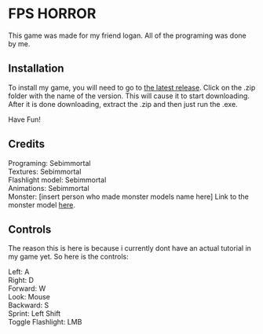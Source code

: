 # FPS HORROR

This game was made for my friend logan. All of the programing was done by me.


## Installation

To install my game, you will need to go to [the latest release](https://github.com/Sebimmortal/FPS-horror/releases/tag/windows). Click on the .zip folder with the name of the version. This will cause it to start downloading. After it is done downloading, extract the .zip and then just run the .exe.

Have Fun!

## Credits

Programing: Sebimmortal  
Textures: Sebimmortal  
Flashlight model: Sebimmortal  
Animations: Sebimmortal  
Monster: [insert person who made monster models name here] Link to the monster model [here](https://idk.idk/idk/idk/ihavenocluerightnow).


## Controls
The reason this is here is because i currently dont have an actual tutorial in my game yet. So here is the controls:

Left: A  
Right: D  
Forward: W  
Look: Mouse  
Backward: S  
Sprint: Left Shift  
Toggle Flashlight: LMB  